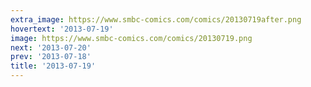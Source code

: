 ```yaml
---
extra_image: https://www.smbc-comics.com/comics/20130719after.png
hovertext: '2013-07-19'
image: https://www.smbc-comics.com/comics/20130719.png
next: '2013-07-20'
prev: '2013-07-18'
title: '2013-07-19'
---
```

